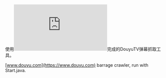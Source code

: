 使用![斗鱼开放协议](http://dev-bbs.douyutv.com/forum.php?mod=viewthread&tid=399&extra=page%3D1)完成的DouyuTV弹幕抓取工具。

[www.douyu.com](https://www.douyu.com) barrage crawler, run with Start.java.
